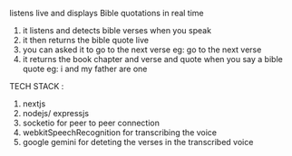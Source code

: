 listens live and displays Bible quotations in real time

1. it listens and detects bible verses when you speak
2. it then returns the bible quote live
3. you can asked it to go to the next verse eg: go to the next verse
4. it returns the book chapter and verse and quote when you say a bible quote eg: i and my father are one


 TECH STACK :
1. nextjs
2. nodejs/ expressjs
3. socketio for peer to peer connection
4. webkitSpeechRecognition for transcribing the voice
5. google gemini for deteting the verses in the transcribed voice
